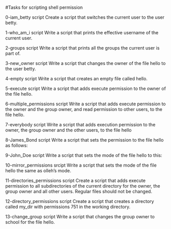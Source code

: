 #Tasks for scripting shell permission

0-iam_betty script Create a script that switches the current user to the user betty.

1-who_am_i script Write a script that prints the effective username of the current user.

2-groups script Write a script that prints all the groups the current user is part of.

3-new_owner script Write a script that changes the owner of the file hello to the user betty.

4-empty script Write a script that creates an empty file called hello.

5-execute script Write a script that adds execute permission to the owner of the file hello.

6-multiple_permissions script Write a script that adds execute permission to the owner and the group owner, and read permission to other users, to the file hello.

7-everybody script  Write a script that adds execution permission to the owner, the group owner and the other users, to the file hello

8-James_Bond script Write a script that sets the permission to the file hello as follows:

9-John_Doe script Write a script that sets the mode of the file hello to this:

10-mirror_permissions srcipt Write a script that sets the mode of the file hello the same as olleh’s mode.

11-directories_permissions script Create a script that adds execute permission to all subdirectories of the current directory for the owner, the group owner and all other users. Regular files should not be changed.

12-directory_permissions script Create a script that creates a directory called my_dir with permissions 751 in the working directory.

13-change_group script Write a script that changes the group owner to school for the file hello.

